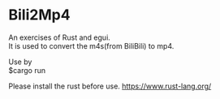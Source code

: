 # Bili2Mp4
An exercises of Rust and egui.  
It is used to convert the m4s(from BiliBili) to mp4.  

Use by  
$cargo run

Please install the rust before use.
https://www.rust-lang.org/

